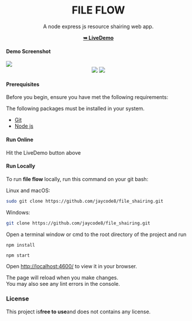 <div align="center">
   <h1>FILE FLOW</h1>
   <p>A node express js resource shairing web app.</p>
   <a href="https://fileflow017.vercel.app/"><strong>➥ LiveDemo</strong></a>
</div>

#### Demo Screenshot

<img src="https://res.cloudinary.com/doyu5zfek/image/upload/v1714984219/Projects/e2fxaaypeqi0br87v0fi.png" />

<div align="center">
   <img src="https://img.badgesize.io/https://github.com/jaycode8/fileflow.git" style="plastic"  />
   <img src="https://img.shields.io/github/stars/jaycode8/fileflow?style=social" />
</div>

#### Prerequisites

Before you begin, ensure you have met the following requirements:
 <p>The following packages must be installed in your system.</p>

* [Git](https://git-scm.com/downloads "Download Git")
* [Node js](https://nodejs.org/en/download/)

#### Run Online

Hit the LiveDemo button above

#### Run Locally

To run **file flow** locally, run this command on your git bash:

Linux and macOS:

 ```bash 
 sudo git clone https://github.com/jaycode8/file_shairing.git
 ``` 

Windows:

 ```bash 
 git clone https://github.com/jaycode8/file_shairing.git
 ```

Open a terminal window or cmd to the root directory of the project and run

 ```
 npm install
 ```

 ```
 npm start
 ```

Open [http://localhost:4600/](http://localhost:4600/) to view it in your browser.

The page will reload when you make changes.\
You may also see any lint errors in the console.

### License

This project is**free to use**and does not contains any license.
